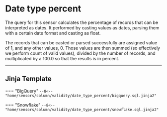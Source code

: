 # Date type percent

The query for this sensor calculates the percentage of records that can be interpreted as dates.
It performed by casting values as dates, parsing them with a certain date format and casting as float.


The records that can be casted or parsed successfully are assigned value of 1, and any other values, 0.
Those values are then summed (so effectively we perform count of valid values), divided by the number of records,
and multiplicated by a 100.0 so that the results is in percent.

___
## Jinja Template
=== "BigQuery"
    ```
    --8<-- "home/sensors/column/validity/date_type_percent/bigquery.sql.jinja2"
    ```

=== "Snowflake"
    ```
    --8<-- "home/sensors/column/validity/date_type_percent/snowflake.sql.jinja2"
    ```
